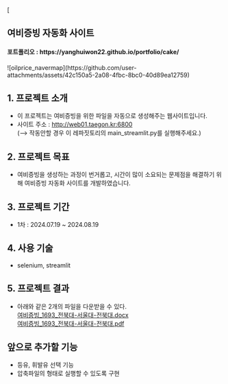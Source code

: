 [<h2>여비증빙 자동화 사이트</h2>

<h4>포트폴리오 : https://yanghuiwon22.github.io/portfolio/cake/ </h4>
![oilprice_navermap](https://github.com/user-attachments/assets/42c150a5-2a08-4fbc-8bc0-40d89ea12759)

## 1. 프로젝트 소개
- 이 프로젝트는 여비증빙을 위한 파일을 자동으로 생성해주는 웹사이트입니다.
- 사이트 주소 : http://web01.taegon.kr:6800<br>
  (--> 작동안할 경우 이 레파짓토리의 main_streamlit.py를 실행해주세요.)
## 2. 프로젝트 목표
- 여비증빙을 생성하는 과정이 번거롭고, 시간이 많이 소요되는 문제점을 해결하기 위해 여비증빙 자동화 사이트를 개발하였습니다.

## 3. 프로젝트 기간
- 1차 : 2024.07.19 ~ 2024.08.19

## 4. 사용 기술
- selenium, streamlit

## 5. 프로젝트 결과
- 아래와 같은 2개의 파일을 다운받을 수 있다. <br>
<a href="./data/여비증빙_1693_전북대-서울대-전북대.docx" download>여비증빙_1693_전북대-서울대-전북대.docx</a><br>
<a href="./data/여비증빙_1693_전북대-서울대-전북대.pdf" download>여비증빙_1693_전북대-서울대-전북대.pdf</a>
## 앞으로 추가할 기능
- 등유, 휘발유 선택 기능
- 압축파일의 형태로 실행할 수 있도록 구현

